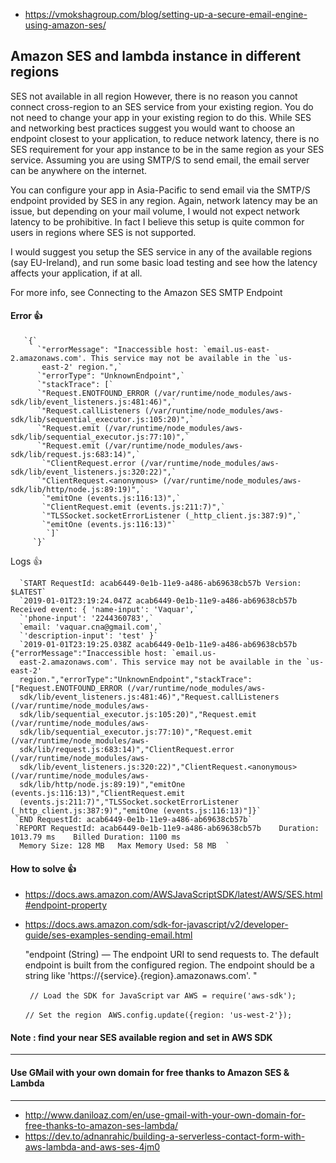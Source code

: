 - https://vmokshagroup.com/blog/setting-up-a-secure-email-engine-using-amazon-ses/

## Amazon SES and lambda instance in different regions

SES not available in all region However, there is no reason you cannot connect cross-region to an SES service from your existing region. You do not need to change your app in your existing region to do this. While SES and networking best practices suggest you would want to choose an endpoint closest to your application, to reduce network latency, there is no SES requirement for your app instance to be in the same region as your SES service. Assuming you are using SMTP/S to send email, the email server can be anywhere on the internet.

You can configure your app in Asia-Pacific to send email via the SMTP/S endpoint provided by SES in any region. Again, network latency may be an issue, but depending on your mail volume, I would not expect network latency to be prohibitive. In fact I believe this setup is quite common for users in regions where SES is not supported.

I would suggest you setup the SES service in any of the available regions (say EU-Ireland), and run some basic load testing and see how the latency affects your application, if at all.

For more info, see Connecting to the Amazon SES SMTP Endpoint


#### Error 👍 

       `{`
          `"errorMessage": "Inaccessible host: `email.us-east-2.amazonaws.com'. This service may not be available in the `us- 
           east-2' region.",`
          `"errorType": "UnknownEndpoint",`
          `"stackTrace": [`
          `"Request.ENOTFOUND_ERROR (/var/runtime/node_modules/aws-sdk/lib/event_listeners.js:481:46)",`
          `"Request.callListeners (/var/runtime/node_modules/aws-sdk/lib/sequential_executor.js:105:20)",`
          `"Request.emit (/var/runtime/node_modules/aws-sdk/lib/sequential_executor.js:77:10)",`
          `"Request.emit (/var/runtime/node_modules/aws-sdk/lib/request.js:683:14)",`
           `"ClientRequest.error (/var/runtime/node_modules/aws-sdk/lib/event_listeners.js:320:22)",`
          `"ClientRequest.<anonymous> (/var/runtime/node_modules/aws-sdk/lib/http/node.js:89:19)",`
           `"emitOne (events.js:116:13)",`
           `"ClientRequest.emit (events.js:211:7)",`
           `"TLSSocket.socketErrorListener (_http_client.js:387:9)",`
           `"emitOne (events.js:116:13)"`
            `]`
         `}`


Logs 👍 

      `START RequestId: acab6449-0e1b-11e9-a486-ab69638cb57b Version: $LATEST`
      `2019-01-01T23:19:24.047Z	acab6449-0e1b-11e9-a486-ab69638cb57b	Received event: { 'name-input': 'Vaquar',`
      `'phone-input': '2244360783',`
      `email: 'vaquar.cna@gmail.com',`
      `'description-input': 'test' }`
      `2019-01-01T23:19:25.038Z	acab6449-0e1b-11e9-a486-ab69638cb57b	{"errorMessage":"Inaccessible host: `email.us- 
      east-2.amazonaws.com'. This service may not be available in the `us-east-2'  
      region.","errorType":"UnknownEndpoint","stackTrace":["Request.ENOTFOUND_ERROR (/var/runtime/node_modules/aws- 
      sdk/lib/event_listeners.js:481:46)","Request.callListeners (/var/runtime/node_modules/aws- 
      sdk/lib/sequential_executor.js:105:20)","Request.emit (/var/runtime/node_modules/aws- 
      sdk/lib/sequential_executor.js:77:10)","Request.emit (/var/runtime/node_modules/aws- 
      sdk/lib/request.js:683:14)","ClientRequest.error (/var/runtime/node_modules/aws- 
      sdk/lib/event_listeners.js:320:22)","ClientRequest.<anonymous> (/var/runtime/node_modules/aws- 
      sdk/lib/http/node.js:89:19)","emitOne (events.js:116:13)","ClientRequest.emit 
      (events.js:211:7)","TLSSocket.socketErrorListener (_http_client.js:387:9)","emitOne (events.js:116:13)"]}`
     `END RequestId: acab6449-0e1b-11e9-a486-ab69638cb57b`
     `REPORT RequestId: acab6449-0e1b-11e9-a486-ab69638cb57b	Duration: 1013.79 ms	Billed Duration: 1100 ms 	 
      Memory Size: 128 MB	Max Memory Used: 58 MB	`


#### How to solve 👍 

- https://docs.aws.amazon.com/AWSJavaScriptSDK/latest/AWS/SES.html#endpoint-property
- https://docs.aws.amazon.com/sdk-for-javascript/v2/developer-guide/ses-examples-sending-email.html


     "endpoint (String) — The endpoint URI to send requests to. The default endpoint is built from the configured 
         region. The endpoint should be a string like 'https://{service}.{region}.amazonaws.com'. "

     ` // Load the SDK for JavaScript`
     `var AWS = require('aws-sdk');`

     `// Set the region `
     `AWS.config.update({region: 'us-west-2'});`

#### Note : find your near SES available region and set in AWS SDK
---------------------------------------------------------
#### Use GMail with your own domain for free thanks to Amazon SES & Lambda

---------------------------------------------------------

- http://www.daniloaz.com/en/use-gmail-with-your-own-domain-for-free-thanks-to-amazon-ses-lambda/
- https://dev.to/adnanrahic/building-a-serverless-contact-form-with-aws-lambda-and-aws-ses-4jm0